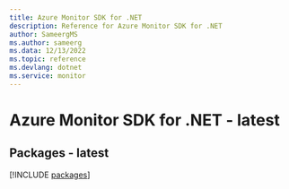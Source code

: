 ```yaml
---
title: Azure Monitor SDK for .NET
description: Reference for Azure Monitor SDK for .NET
author: SameergMS
ms.author: sameerg
ms.data: 12/13/2022
ms.topic: reference
ms.devlang: dotnet
ms.service: monitor
---
```

# Azure Monitor SDK for .NET - latest
## Packages - latest
[!INCLUDE [packages](monitor-index.md)]